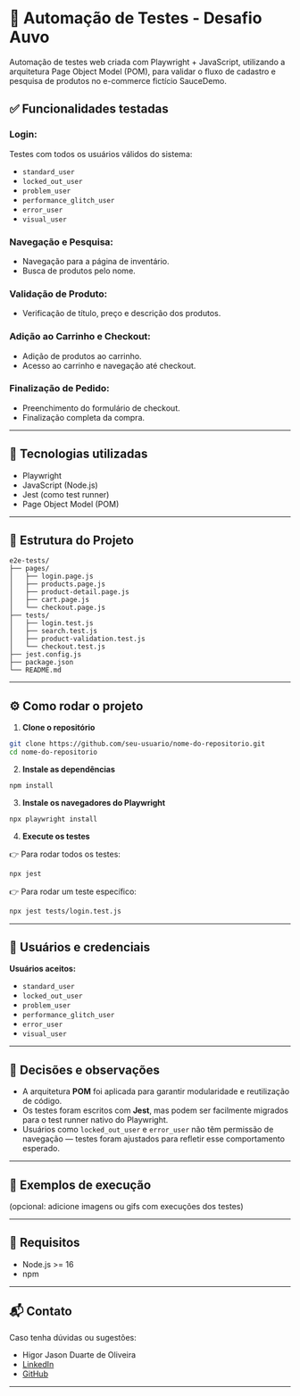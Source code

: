 # 🧪 Automação de Testes - Desafio Auvo

Automação de testes web criada com Playwright + JavaScript, utilizando a arquitetura Page Object Model (POM), para validar o fluxo de cadastro e pesquisa de produtos no e-commerce fictício SauceDemo.

## ✅ Funcionalidades testadas

### Login:
Testes com todos os usuários válidos do sistema:
- `standard_user`
- `locked_out_user`
- `problem_user`
- `performance_glitch_user`
- `error_user`
- `visual_user`

### Navegação e Pesquisa:
- Navegação para a página de inventário.
- Busca de produtos pelo nome.

### Validação de Produto:
- Verificação de título, preço e descrição dos produtos.

### Adição ao Carrinho e Checkout:
- Adição de produtos ao carrinho.
- Acesso ao carrinho e navegação até checkout.

### Finalização de Pedido:
- Preenchimento do formulário de checkout.
- Finalização completa da compra.

---

## 🧱 Tecnologias utilizadas
- Playwright
- JavaScript (Node.js)
- Jest (como test runner)
- Page Object Model (POM)

---

## 📁 Estrutura do Projeto
```
e2e-tests/
├── pages/
│   ├── login.page.js
│   ├── products.page.js
│   ├── product-detail.page.js
│   ├── cart.page.js
│   └── checkout.page.js
├── tests/
│   ├── login.test.js
│   ├── search.test.js
│   ├── product-validation.test.js
│   └── checkout.test.js
├── jest.config.js
├── package.json
└── README.md
```

---

## ⚙️ Como rodar o projeto

1. **Clone o repositório**
```bash
git clone https://github.com/seu-usuario/nome-do-repositorio.git
cd nome-do-repositorio
```

2. **Instale as dependências**
```bash
npm install
```

3. **Instale os navegadores do Playwright**
```bash
npx playwright install
```

4. **Execute os testes**

👉 Para rodar todos os testes:
```bash
npx jest
```

👉 Para rodar um teste específico:
```bash
npx jest tests/login.test.js
```

---

## 👤 Usuários e credenciais

**Usuários aceitos:**
- `standard_user`
- `locked_out_user`
- `problem_user`
- `performance_glitch_user`
- `error_user`
- `visual_user`

---

## 🧠 Decisões e observações
- A arquitetura **POM** foi aplicada para garantir modularidade e reutilização de código.
- Os testes foram escritos com **Jest**, mas podem ser facilmente migrados para o test runner nativo do Playwright.
- Usuários como `locked_out_user` e `error_user` não têm permissão de navegação — testes foram ajustados para refletir esse comportamento esperado.

---

## 📸 Exemplos de execução
(opcional: adicione imagens ou gifs com execuções dos testes)

---

## 📌 Requisitos
- Node.js >= 16
- npm

---

## 📬 Contato
Caso tenha dúvidas ou sugestões:
- Higor Jason Duarte de Oliveira
- [LinkedIn](https://www.linkedin.com/in/higor-jason-duarte-de-oliveira-737185177/)
- [GitHub](https://github.com/higorjasonduarte)

---
